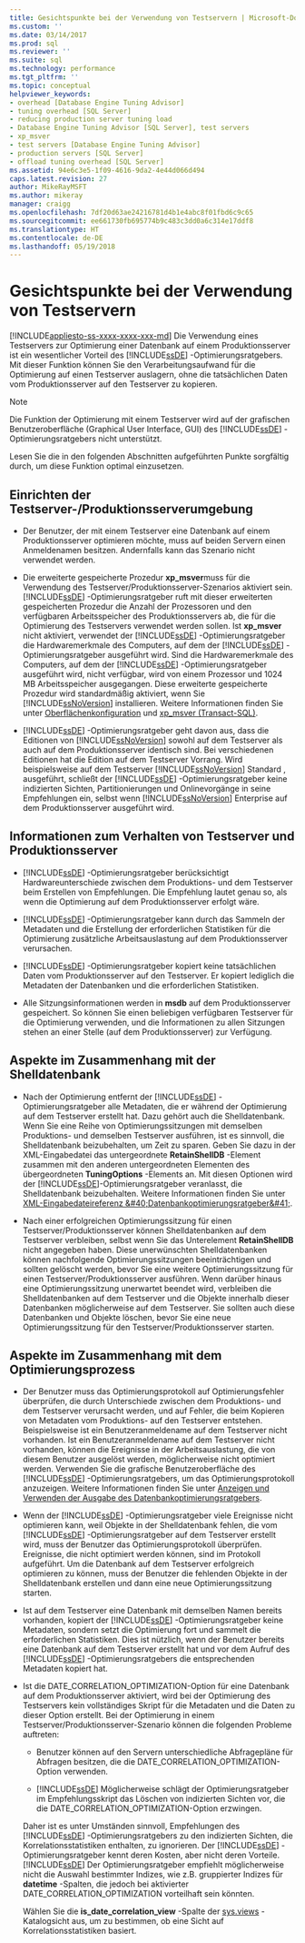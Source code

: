 ```yaml
---
title: Gesichtspunkte bei der Verwendung von Testservern | Microsoft-Dokumentation
ms.custom: ''
ms.date: 03/14/2017
ms.prod: sql
ms.reviewer: ''
ms.suite: sql
ms.technology: performance
ms.tgt_pltfrm: ''
ms.topic: conceptual
helpviewer_keywords:
- overhead [Database Engine Tuning Advisor]
- tuning overhead [SQL Server]
- reducing production server tuning load
- Database Engine Tuning Advisor [SQL Server], test servers
- xp_msver
- test servers [Database Engine Tuning Advisor]
- production servers [SQL Server]
- offload tuning overhead [SQL Server]
ms.assetid: 94e6c3e5-1f09-4616-9da2-4e44d066d494
caps.latest.revision: 27
author: MikeRayMSFT
ms.author: mikeray
manager: craigg
ms.openlocfilehash: 7df20d63ae24216781d4b1e4abc8f01fbd6c9c65
ms.sourcegitcommit: ee661730fb695774b9c483c3dd0a6c314e17ddf8
ms.translationtype: HT
ms.contentlocale: de-DE
ms.lasthandoff: 05/19/2018
---
```

# <a name="considerations-for-using-test-servers"></a>Gesichtspunkte bei der Verwendung von Testservern
[!INCLUDE[appliesto-ss-xxxx-xxxx-xxx-md](../../includes/appliesto-ss-xxxx-xxxx-xxx-md.md)]
  Die Verwendung eines Testservers zur Optimierung einer Datenbank auf einem Produktionsserver ist ein wesentlicher Vorteil des [!INCLUDE[ssDE](../../includes/ssde-md.md)] -Optimierungsratgebers. Mit dieser Funktion können Sie den Verarbeitungsaufwand für die Optimierung auf einen Testserver auslagern, ohne die tatsächlichen Daten vom Produktionsserver auf den Testserver zu kopieren.  
  
> [!NOTE]  
>  Die Funktion der Optimierung mit einem Testserver wird auf der grafischen Benutzeroberfläche (Graphical User Interface, GUI) des [!INCLUDE[ssDE](../../includes/ssde-md.md)] -Optimierungsratgebers nicht unterstützt.  
  
 Lesen Sie die in den folgenden Abschnitten aufgeführten Punkte sorgfältig durch, um diese Funktion optimal einzusetzen.  
  
## <a name="setting-up-the-test-serverproduction-server-environment"></a>Einrichten der Testserver-/Produktionsserverumgebung  
  
-   Der Benutzer, der mit einem Testserver eine Datenbank auf einem Produktionsserver optimieren möchte, muss auf beiden Servern einen Anmeldenamen besitzen. Andernfalls kann das Szenario nicht verwendet werden.  
  
-   Die erweiterte gespeicherte Prozedur **xp_msver**muss für die Verwendung des Testserver/Produktionsserver-Szenarios aktiviert sein. [!INCLUDE[ssDE](../../includes/ssde-md.md)] -Optimierungsratgeber ruft mit dieser erweiterten gespeicherten Prozedur die Anzahl der Prozessoren und den verfügbaren Arbeitsspeicher des Produktionsservers ab, die für die Optimierung des Testservers verwendet werden sollen. Ist **xp_msver** nicht aktiviert, verwendet der [!INCLUDE[ssDE](../../includes/ssde-md.md)] -Optimierungsratgeber die Hardwaremerkmale des Computers, auf dem der [!INCLUDE[ssDE](../../includes/ssde-md.md)] -Optimierungsratgeber ausgeführt wird. Sind die Hardwaremerkmale des Computers, auf dem der [!INCLUDE[ssDE](../../includes/ssde-md.md)] -Optimierungsratgeber ausgeführt wird, nicht verfügbar, wird von einem Prozessor und 1024 MB Arbeitsspeicher ausgegangen. Diese erweiterte gespeicherte Prozedur wird standardmäßig aktiviert, wenn Sie [!INCLUDE[ssNoVersion](../../includes/ssnoversion-md.md)] installieren. Weitere Informationen finden Sie unter [Oberflächenkonfiguration](../../relational-databases/security/surface-area-configuration.md) und [xp_msver &#40;Transact-SQL&#41;](../../relational-databases/system-stored-procedures/xp-msver-transact-sql.md).  
  
-   [!INCLUDE[ssDE](../../includes/ssde-md.md)] -Optimierungsratgeber geht davon aus, dass die Editionen von [!INCLUDE[ssNoVersion](../../includes/ssnoversion-md.md)] sowohl auf dem Testserver als auch auf dem Produktionsserver identisch sind. Bei verschiedenen Editionen hat die Edition auf dem Testserver Vorrang. Wird beispielsweise auf dem Testserver [!INCLUDE[ssNoVersion](../../includes/ssnoversion-md.md)] Standard , ausgeführt, schließt der [!INCLUDE[ssDE](../../includes/ssde-md.md)] -Optimierungsratgeber keine indizierten Sichten, Partitionierungen und Onlinevorgänge in seine Empfehlungen ein, selbst wenn [!INCLUDE[ssNoVersion](../../includes/ssnoversion-md.md)] Enterprise auf dem Produktionsserver ausgeführt wird.  
  
## <a name="about-test-serverproduction-server-behavior"></a>Informationen zum Verhalten von Testserver und Produktionsserver  
  
-   [!INCLUDE[ssDE](../../includes/ssde-md.md)] -Optimierungsratgeber berücksichtigt Hardwareunterschiede zwischen dem Produktions- und dem Testserver beim Erstellen von Empfehlungen. Die Empfehlung lautet genau so, als wenn die Optimierung auf dem Produktionsserver erfolgt wäre.  
  
-   [!INCLUDE[ssDE](../../includes/ssde-md.md)] -Optimierungsratgeber kann durch das Sammeln der Metadaten und die Erstellung der erforderlichen Statistiken für die Optimierung zusätzliche Arbeitsauslastung auf dem Produktionsserver verursachen.  
  
-   [!INCLUDE[ssDE](../../includes/ssde-md.md)] -Optimierungsratgeber kopiert keine tatsächlichen Daten vom Produktionsserver auf den Testserver. Er kopiert lediglich die Metadaten der Datenbanken und die erforderlichen Statistiken.  
  
-   Alle Sitzungsinformationen werden in **msdb** auf dem Produktionsserver gespeichert. So können Sie einen beliebigen verfügbaren Testserver für die Optimierung verwenden, und die Informationen zu allen Sitzungen stehen an einer Stelle (auf dem Produktionsserver) zur Verfügung.  
  
## <a name="issues-related-to-the-shell-database"></a>Aspekte im Zusammenhang mit der Shelldatenbank  
  
-   Nach der Optimierung entfernt der [!INCLUDE[ssDE](../../includes/ssde-md.md)] -Optimierungsratgeber alle Metadaten, die er während der Optimierung auf dem Testserver erstellt hat. Dazu gehört auch die Shelldatenbank. Wenn Sie eine Reihe von Optimierungssitzungen mit demselben Produktions- und demselben Testserver ausführen, ist es sinnvoll, die Shelldatenbank beizubehalten, um Zeit zu sparen. Geben Sie dazu in der XML-Eingabedatei das untergeordnete **RetainShellDB** -Element zusammen mit den anderen untergeordneten Elementen des übergeordneten **TuningOptions** -Elements an. Mit diesen Optionen wird der [!INCLUDE[ssDE](../../includes/ssde-md.md)]-Optimierungsratgeber veranlasst, die Shelldatenbank beizubehalten. Weitere Informationen finden Sie unter [XML-Eingabedateireferenz &amp;#40;Datenbankoptimierungsratgeber&amp;#41;](../../tools/dta/xml-input-file-reference-database-engine-tuning-advisor.md).  
  
-   Nach einer erfolgreichen Optimierungssitzung für einen Testserver/Produktionsserver können Shelldatenbanken auf dem Testserver verbleiben, selbst wenn Sie das Unterelement **RetainShellDB** nicht angegeben haben. Diese unerwünschten Shelldatenbanken können nachfolgende Optimierungssitzungen beeinträchtigen und sollten gelöscht werden, bevor Sie eine weitere Optimierungssitzung für einen Testserver/Produktionsserver ausführen. Wenn darüber hinaus eine Optimierungssitzung unerwartet beendet wird, verbleiben die Shelldatenbanken auf dem Testserver und die Objekte innerhalb dieser Datenbanken möglicherweise auf dem Testserver. Sie sollten auch diese Datenbanken und Objekte löschen, bevor Sie eine neue Optimierungssitzung für den Testserver/Produktionsserver starten.  
  
## <a name="issues-related-to-the-tuning-process"></a>Aspekte im Zusammenhang mit dem Optimierungsprozess  
  
-   Der Benutzer muss das Optimierungsprotokoll auf Optimierungsfehler überprüfen, die durch Unterschiede zwischen dem Produktions- und dem Testserver verursacht werden, und auf Fehler, die beim Kopieren von Metadaten vom Produktions- auf den Testserver entstehen. Beispielsweise ist ein Benutzeranmeldename auf dem Testserver nicht vorhanden. Ist ein Benutzeranmeldename auf dem Testserver nicht vorhanden, können die Ereignisse in der Arbeitsauslastung, die von diesem Benutzer ausgelöst werden, möglicherweise nicht optimiert werden. Verwenden Sie die grafische Benutzeroberfläche des [!INCLUDE[ssDE](../../includes/ssde-md.md)] -Optimierungsratgebers, um das Optimierungsprotokoll anzuzeigen. Weitere Informationen finden Sie unter [Anzeigen und Verwenden der Ausgabe des Datenbankoptimierungsratgebers](../../relational-databases/performance/view-and-work-with-the-output-from-the-database-engine-tuning-advisor.md).  
  
-   Wenn der [!INCLUDE[ssDE](../../includes/ssde-md.md)] -Optimierungsratgeber viele Ereignisse nicht optimieren kann, weil Objekte in der Shelldatenbank fehlen, die vom [!INCLUDE[ssDE](../../includes/ssde-md.md)] -Optimierungsratgeber auf dem Testserver erstellt wird, muss der Benutzer das Optimierungsprotokoll überprüfen. Ereignisse, die nicht optimiert werden können, sind im Protokoll aufgeführt. Um die Datenbank auf dem Testserver erfolgreich optimieren zu können, muss der Benutzer die fehlenden Objekte in der Shelldatenbank erstellen und dann eine neue Optimierungssitzung starten.  
  
-   Ist auf dem Testserver eine Datenbank mit demselben Namen bereits vorhanden, kopiert der [!INCLUDE[ssDE](../../includes/ssde-md.md)] -Optimierungsratgeber keine Metadaten, sondern setzt die Optimierung fort und sammelt die erforderlichen Statistiken. Dies ist nützlich, wenn der Benutzer bereits eine Datenbank auf dem Testserver erstellt hat und vor dem Aufruf des [!INCLUDE[ssDE](../../includes/ssde-md.md)] -Optimierungsratgebers die entsprechenden Metadaten kopiert hat.  
  
-   Ist die DATE_CORRELATION_OPTIMIZATION-Option für eine Datenbank auf dem Produktionsserver aktiviert, wird bei der Optimierung des Testservers kein vollständiges Skript für die Metadaten und die Daten zu dieser Option erstellt. Bei der Optimierung in einem Testserver/Produktionsserver-Szenario können die folgenden Probleme auftreten:  
  
    -   Benutzer können auf den Servern unterschiedliche Abfragepläne für Abfragen besitzen, die die DATE_CORRELATION_OPTIMIZATION-Option verwenden.  
  
    -   [!INCLUDE[ssDE](../../includes/ssde-md.md)] Möglicherweise schlägt der Optimierungsratgeber im Empfehlungsskript das Löschen von indizierten Sichten vor, die die DATE_CORRELATION_OPTIMIZATION-Option erzwingen.  
  
     Daher ist es unter Umständen sinnvoll, Empfehlungen des [!INCLUDE[ssDE](../../includes/ssde-md.md)] -Optimierungsratgebers zu den indizierten Sichten, die Korrelationsstatistiken enthalten, zu ignorieren. Der [!INCLUDE[ssDE](../../includes/ssde-md.md)] -Optimierungsratgeber kennt deren Kosten, aber nicht deren Vorteile. [!INCLUDE[ssDE](../../includes/ssde-md.md)] Der Optimierungsratgeber empfiehlt möglicherweise nicht die Auswahl bestimmter Indizes, wie z.B. gruppierter Indizes für **datetime** -Spalten, die jedoch bei aktivierter DATE_CORRELATION_OPTIMIZATION vorteilhaft sein könnten.  
  
     Wählen Sie die **is_date_correlation_view** -Spalte der [sys.views](../../relational-databases/system-catalog-views/sys-views-transact-sql.md) -Katalogsicht aus, um zu bestimmen, ob eine Sicht auf Korrelationsstatistiken basiert.  
  
  

